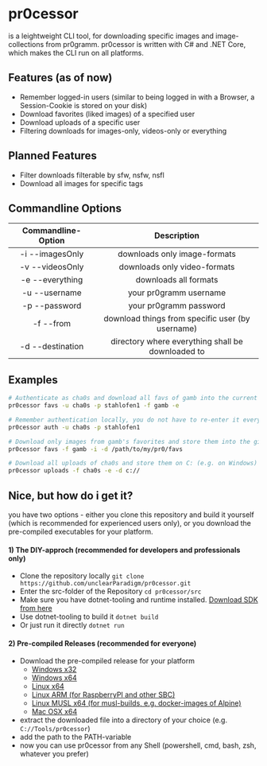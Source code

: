 # pr0cessor

is a leightweight CLI tool, for downloading specific images and image-collections from pr0gramm.
pr0cessor is written with C# and .NET Core, which makes the CLI run on all platforms.

## Features (as of now)

* Remember logged-in users (similar to being logged in with a Browser, a Session-Cookie is stored on your disk)
* Download favorites (liked images) of a specified user
* Download uploads of a specific user
* Filtering downloads for images-only, videos-only or everything

## Planned Features

* Filter downloads filterable by sfw, nsfw, nsfl
* Download all images for specific tags

## Commandline Options

| Commandline-Option         | Description                                       |
|:--------------------------:|:-------------------------------------------------:|
| -i --imagesOnly            | downloads only image-formats                      |
| -v --videosOnly            | downloads only video-formats                      |
| -e --everything            | downloads all formats                             |
| -u --username              | your pr0gramm username                            | 
| -p --password              | your pr0gramm password                            |
| -f --from                  | download things from specific user (by username)  |
| -d --destination           | directory where everything shall be downloaded to |


## Examples

```bash
# Authenticate as cha0s and download all favs of gamb into the current directory
pr0cessor favs -u cha0s -p stahlofen1 -f gamb -e
```

```bash
# Remember authentication locally, you do not have to re-enter it everytime now
pr0cessor auth -u cha0s -p stahlofen1

# Download only images from gamb's favorites and store them into the given directory
pr0cessor favs -f gamb -i -d /path/to/my/pr0/favs

# Download all uploads of cha0s and store them on C: (e.g. on Windows)
pr0cessor uploads -f cha0s -e -d c://
```

## Nice, but how do i get it?

you have two options - either you clone this repository and build it yourself (which is recommended for experienced users only), or you download the pre-compiled executables for your platform.


#### 1) The DIY-approch (recommended for developers and professionals only)

* Clone the repository locally ```git clone https://github.com/unclearParadigm/pr0cessor.git```
* Enter the src-folder of the Repository ```cd pr0cessor/src```
* Make sure you have dotnet-tooling and runtime installed. [Download SDK from here](https://dotnet.microsoft.com/download)
* Use dotnet-tooling to build it ```dotnet build```
* Or just run it directly ```dotnet run```

#### 2) Pre-compiled Releases (recommended for everyone)

* Download the pre-compiled release for your platform
    * [Windows x32](release/win-x86.zip)
    * [Windows x64](release/win-x64.zip)
    * [Linux x64](release/linux-x64.zip)
    * [Linux ARM (for RaspberryPI and other SBC)](release/linux-arm.zip)
    * [Linux MUSL x64 (for musl-builds, e.g. docker-images of Alpine)](release/linux-musl-x64.zip)
    * [Mac OSX x64](release/osx-x64.zip)
* extract the downloaded file into a directory of your choice (e.g. ```C://Tools/pr0cessor```)
* add the path to the PATH-variable
* now you can use pr0cessor from any Shell (powershell, cmd, bash, zsh, whatever you prefer)
